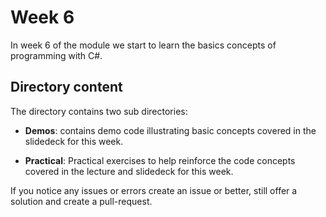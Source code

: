 # Week 6  

In week 6 of the module we start to learn the basics concepts of programming with C#.  

## Directory content  

The directory contains two sub directories:

- __Demos__: contains demo code illustrating basic concepts covered in the slidedeck for this week.  

- __Practical__: Practical exercises to help reinforce the code concepts covered in the lecture and slidedeck for this week.  

If you notice any issues or errors create an issue or better, still offer a solution and create a pull-request.  
